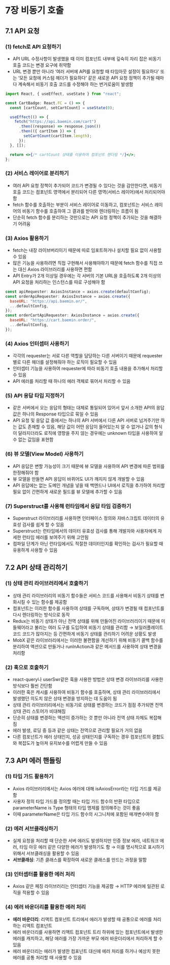 # 7장 비동기 호출

## 7.1 API 요청

### (1) fetch로 API 요청하기

- API URL 수정사항이 발생했을 때 이미 컴포넌트 내부에 깊숙히 자리 잡은 비동기 호출 코드는 변경 요구에 취약함
- URL 변경 뿐만 아니라 ‘여러 서버에 API를 요청할 때 타임아웃 설정이 필요하다’ 또는 ‘모든 요청에 커스텀 헤더가 필요하다’ 같은 새로운 API 요청 정책이 추가될 때마다 계속해서 비동기 호출 코드를 수정해야 하는 번거로움이 발생함

```jsx
import React, { useEffect, useState } from "react";

const CartBadge: React.FC = () => {
  const [cartCount, setCartCount] = useState(0);

  useEffect(() => {
    fetch("https://api.baemin.com/cart")
      .then((response) => response.json())
      .then(({ cartItem }) => {
        setCartCount(cartItem.length);
      });
  }, []);

  return <>{/* cartCount 상태를 이용하여 컴포넌트 렌더링 */}</>;
};
```

### (2) 서비스 레이어로 분리하기

- 여러 API 요청 정책이 추가되어 코드가 변경될 수 있다는 것을 감안한다면, 비동기 호출 코드는 컴포넌트 영역에서 분리되어 다른 영역(서비스 레이어)에서 처리되어야 함
- fetch 함수를 호출하는 부분이 서비스 레이어로 이동하고, 컴포넌트는 서비스 레이어의 비동기 함수를 호출하여 그 결과를 받아와 렌더링하는 흐름이 됨
- 단순히 fetch 함수를 분리하는 것만으로는 API 요청 정책이 추가되는 것을 해결하기 어려움

### (3) Axios 활용하기

- fetch는 내장 라이브버리이기 때문에 따로 임포트하거나 설치할 필요 없이 사용할 수 있음
- 많은 기능을 사용하려면 직접 구현해서 사용해야하기 때문에 fetch 함수를 직접 쓰는 대신 Axios 라이브러리를 사용하면 편함
- API Entry가 2개 이상일 경우에는 각 서버의 기본 URL을 호출하도록 2개 이상의 API 요청을 처리하는 인스턴스를 따로 구성해야 함

```jsx
const apiRequester: AxiosInstance = axios.create(defaultConfig);
const orderApiRequester: AxiosInstance = axios.create({
  baseURL: "https://api.baemin.or/",
  ...defaultConfig,
});
const orderCartApiRequester: AxiosInstance = axios.create({
  baseURL: "https://cart.baemin.order/",
  ...defaultConfig,
});
```

### (4) Axios 인터셉터 사용하기

- 각각의 requester는 서로 다른 역할을 담당하는 다른 서버이기 때문에 requester별로 다른 헤더를 설정해줘야 하는 로직이 필요할 수 있음
- 인터셉터 기능을 사용하여 requester에 따라 비동기 호출 내용을 추가해서 처리할 수 있음
- API 에러를 처리할 때 하나의 에러 객체로 묶어서 처리할 수 있음

### (5) API 응답 타입 지정하기

- 같은 서버에서 오는 응답의 형태는 대체로 통일되어 있어서 앞서 소개한 API의 응답 값은 하나의 Response 타입으로 묶일 수 있음
- API 요청 및 응답 값 중에서는 하나의 API 서버에서 다른 API 서버로 넘겨주기만 하는 값도 존재할 수 있음, 해당 값이 어떤 응답이 들어있는지 알 수 없거나 값의 형식이 달라지더라도 로직에 영향을 주지 않는 경우에는 unknown 타입을 사용하여 알 수 없는 값임을 표현함

### (6) 뷰 모델(View Model) 사용하기

- API 응답은 변할 가능성이 크기 때문에 뷰 모델을 사용하여 API 변경에 따른 범위를 한정해줘야 함
- 뷰 모델을 만들면 API 응답이 바뀌어도 UI가 깨지지 않게 개발할 수 있음
- API 응답에는 없는 도메인 개념을 넣을 때 백엔드나 UI에서 로직을 추가하여 처리할 필요 없이 간편하게 새로운 필드를 뷰 모델에 추가할 수 있음

### (7) Superstruct를 사용해 런타임에서 응답 타임 검증하기

- Superstruct 라이브러리를 사용하면 인터페이스 정의와 자바스크립트 데이터의 유효성 검사를 쉽게 할 수 있음
- Superstruct는 런타임에서의 데이터 유효성 검사를 통해 개발자와 사용자에게 자세한 런타임 에러를 보여주기 위해 고안됨
- 컴파일 단계가 아닌 런타임에서도 적절한 데이터인지를 확인하는 검사가 필요할 때 유용하게 사용할 수 있음

## 7.2 API 상태 관리하기

### (1) 상태 관리 라이브러리에서 호출하기

- 상태 관리 라이브러리의 비동기 함수들은 서비스 코드를 사용해서 비동기 상태를 변화시킬 수 있는 함수를 제공함
- 컴포넌트는 이러한 함수를 사용하여 상태를 구독하며, 상태가 변경될 때 컴포넌트를 다시 렌더링하는 방식으로 동작
- Redux는 비동기 상태가 아닌 전역 상태를 위해 만들어진 라이브러리이기 때문에 미들웨어라고 불리는 여러 도구를 도입하여 비동기 상태를 관리함 → 보일러플레이트 코드 코드가 많아지는 등 간편하게 비동기 상태를 관리하기 어려운 상황도 발생
- MobX 같은 라이브러리에서는 이러한 불편함을 개선하기 위해 비동기 콜백 함수를 분리하여 액션으로 만들거나 runInAction과 같은 메서드를 사용하여 상태 변경을 처리함

### (2) 훅으로 호출하기

- react-query나 userSwr같은 훅을 사용한 방법은 상태 변경 라이브러리를 사용한 방식보다 훨씬 간단함
- 이러한 훅은 캐시를 사용하여 비동기 함수를 호출하며, 상태 관리 라이브러리에서 발생했던 의도치 않은 상태 변경을 방지하는 데 도움이 됨
- 상태 관리 라이브러리에서는 비동기로 상태를 변경하는 코드가 점점 추가되면 전역 상태 관리 스토어가 비대해짐
- 단순히 상태를 변경하는 액션이 증가하는 것 뿐만 아니라 전역 상태 자체도 복잡해짐
- 에러 발생, 로딩 중 등과 같은 상태는 전역으로 관리할 필요가 거의 없음
- 다른 컴포넌트가 에러 상태인지, 성공 상태인지를 구독하는 경우 컴포넌트의 결합도와 복잡도가 높아져 유지보수를 어렵게 만들 수 있음

## 7.3 API 에러 핸들링

### (1) 타입 가드 활용하기

- Axios 라이브러리에서는 Axios 에러에 대해 isAxiosError라는 타입 가드를 제공함
- 사용자 정의 타입 가드를 정의할 때는 타입 가드 함수의 반환 타입으로 parameterName is Type 형태의 타입 명제를 정의해주는 것이 좋음
- 이때 parameterName은 타입 가드 함수의 시그니처에 포함된 매개변수여야 함

### (2) 에러 서브클래싱하기

- 실제 요청을 처리할 때 단순한 서버 에러도 발생하지만 인증 정보 에러, 네트워크 에러, 타임 아웃 에러 같은 다양한 에러가 발생하기도 함 → 이를 명시적으로 표시하기 위해서 서브클래싱을 활용할 수 있음
- **서브클래싱**: 기존 클래스를 확장하여 새로운 클래스를 만드는 과정을 말함

### (3) 인터셉터를 활용한 에러 처리

- Axios 같은 페칭 라이브러리는 인터셉터 기능을 제공함 → HTTP 에러에 일관된 로직을 적용할 수 있음

### (4) 에러 바운더리를 활용한 에러 처리

- **에러 바운더리**: 리액트 컴포넌트 트리에서 에러가 발생할 때 공통으로 에러를 처리하는 리액트 컴포넌트
- 에러 바운더리를 사용하면 리액트 컴포넌트 트리 하위에 있는 컴포넌트에서 발생한 에러를 캐치하고, 해당 에러를 가장 가까운 부모 에러 바운더리에서 처리하게 할 수 있음
- 에러 바운더리는 에러가 발생한 컴포넌트 대신에 에러 처리를 하거나 예상치 못한 에러를 공통 처리할 때 사용할 수 있음
